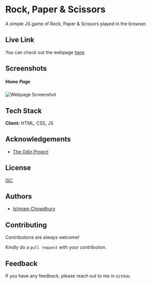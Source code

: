 # Rock, Paper & Scissors

A simple JS game of Rock, Paper & Scissors played in the browser.

## Live Link

You can check out the webpage [here](https://ishmam156.github.io/RockPaperScissors):

## Screenshots

##### Home Page

![Webpage Screenshot](https://i.imgur.com/fzRuTxv.png)

## Tech Stack

**Client:** HTML, CSS, JS

## Acknowledgements

- [The Odin Project](https://www.theodinproject.com/)

## License

[ISC](https://opensource.org/licenses/ISC)

## Authors

- [Ishmam Chowdhury](https://github.com/Ishmam156)

## Contributing

Contributions are always welcome!

Kindly do a `pull request` with your contribution.

## Feedback

If you have any feedback, please reach out to me in `GitHub`.
